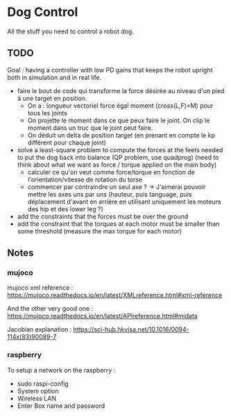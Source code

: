 

# Dog Control

All the stuff you need to control a robot dog.

## TODO

Goal : having a controller with low PD gains that keeps the robot upright both in simulation and in real life.

- faire le bout de code qui transforme la force désirée au niveau d'un pied à une target en position.
    - On a : longueur vectoriel force égal moment (cross(L,F)=M) pour tous les joints
    - On projette le moment dans ce que peux faire le joint. On clip le moment dans un truc que le joint peut faire.
    - On déduit un delta de position target (en prenant en compte le kp différent pour chaque joint)
- solve a least-square problem to compute the forces at the feets needed to put the dog back into balance (QP problem, use quadprog) (need to think about what we want as force / torque applied on the main body)
    - calculer ce qu'on veut comme force/torque en fonction de l'orientation/vitesse de rotation du torse
    - commencer par contraindre un seul axe ? -> J'aimerai pouvoir mettre les axes uns par uns (hauteur, puis tanguage, puis déplacement d'avant en arrière en utilisant uniquement les moteurs des hip et des lower leg ?)
- add the constraints that the forces must be over the ground
- add the constraint that the torques at each motor must be smaller than some threshold (measure the max torque for each motor)

## Notes

### mujoco

mujoco xml reference : https://mujoco.readthedocs.io/en/latest/XMLreference.html#xml-reference

And the other very good one : https://mujoco.readthedocs.io/en/latest/APIreference.html#mjdata

Jacobian explanation : https://sci-hub.hkvisa.net/10.1016/0094-114x(83)90089-7

### raspberry

To setup a network on the raspberry :

- sudo raspi-config
- System option
- Wireless LAN
- Enter Box name and password